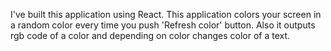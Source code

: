 I've built this application using React.
This application colors your screen in a random color every time you push 'Refresh color' button.
Also it outputs rgb code of a color and depending on color changes color of a text.